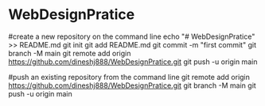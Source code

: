 # WebDesignPratice






#create a new repository on the command line
echo "# WebDesignPratice" >> README.md
git init
git add README.md
git commit -m "first commit"
git branch -M main
git remote add origin https://github.com/dineshj888/WebDesignPratice.git
git push -u origin main

#push an existing repository from the command line
git remote add origin https://github.com/dineshj888/WebDesignPratice.git
git branch -M main
git push -u origin main